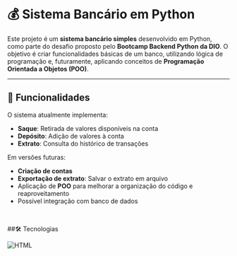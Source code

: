 # 💰 Sistema Bancário em Python

Este projeto é um **sistema bancário simples** desenvolvido em Python, como parte do desafio proposto pelo **Bootcamp Backend Python da DIO**. O objetivo é criar funcionalidades básicas de um banco, utilizando lógica de programação e, futuramente, aplicando conceitos de **Programação Orientada a Objetos (POO)**.

---

## 🚀 Funcionalidades

O sistema atualmente implementa:

- **Saque**: Retirada de valores disponíveis na conta
- **Depósito**: Adição de valores à conta
- **Extrato**: Consulta do histórico de transações

Em versões futuras:  
- **Criação de contas**
- **Exportação de extrato**: Salvar o extrato em arquivo
- Aplicação de **POO** para melhorar a organização do código e reaproveitamento
- Possível integração com banco de dados

<br>

##🛠️ Tecnologias

![HTML](https://img.shields.io/badge/PYTHON-000?style=for-the-badge&logo=html5&logoColor=30A3DC)
<br>
